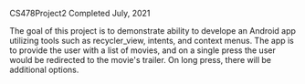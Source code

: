 CS478Project2
Completed July, 2021

The goal of this project is to demonstrate ability to develope an Android app utilizing tools such as recycler_view, intents, and context menus. The app is to provide the user with a list of movies, and on a single press the user would be redirected to the movie's trailer. On long press, there will be additional options.
